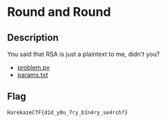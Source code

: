 # Round and Round

## Description

You said that RSA is just a plaintext to me, didn't you?

- [problem.py](attachments/problem.py)
- [params.txt](attachments/params.txt)

## Flag

```
HarekazeCTF{d1d_y0u_7ry_b1n4ry_se4rch?}
```